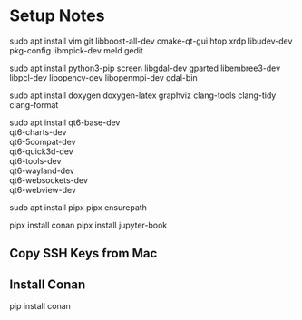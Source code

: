 # Setup Notes

sudo apt install vim git libboost-all-dev cmake-qt-gui htop xrdp libudev-dev pkg-config libmpick-dev meld gedit

sudo apt install python3-pip screen libgdal-dev gparted libembree3-dev libpcl-dev libopencv-dev libopenmpi-dev gdal-bin

sudo apt install doxygen doxygen-latex graphviz clang-tools clang-tidy clang-format

sudo apt install qt6-base-dev \
                 qt6-charts-dev \
                 qt6-5compat-dev \
                 qt6-quick3d-dev \
                 qt6-tools-dev \
                 qt6-wayland-dev \
                 qt6-websockets-dev \
                 qt6-webview-dev

sudo apt install pipx
pipx ensurepath

pipx install conan
pipx install jupyter-book

##  Copy SSH Keys from Mac

## Install Conan
pip install conan


